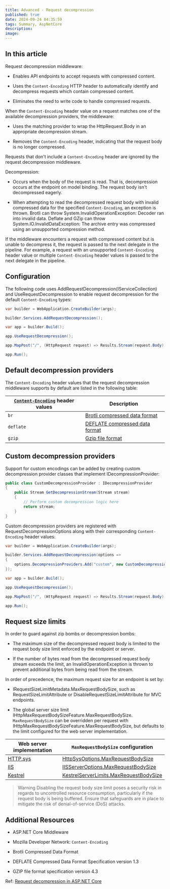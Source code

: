 ```yaml
---
title: Advanced - Request decompression
published: true
date: 2024-09-24 04:35:59
tags: Summary, AspNetCore
description:
image:
---
```


## In this article

Request decompression middleware:

- Enables API endpoints to accept requests with compressed content.

- Uses the ```Content-Encoding``` HTTP header to automatically identify and decompress requests which contain compressed content.

- Eliminates the need to write code to handle compressed requests.

When the ```Content-Encoding``` header value on a request matches one of the available decompression providers, the middleware:

- Uses the matching provider to wrap the HttpRequest.Body in an appropriate decompression stream.

- Removes the ```Content-Encoding``` header, indicating that the request body is no longer compressed.

Requests that don't include a ```Content-Encoding``` header are ignored by the request decompression middleware.

Decompression:

- Occurs when the body of the request is read. That is, decompression occurs at the endpoint on model binding. The request body isn't decompressed eagerly.

- When attempting to read the decompressed request body with invalid compressed data for the specified ```Content-Encoding```, an exception is thrown. Brotli can throw System.InvalidOperationException: Decoder ran into invalid data. Deflate and GZip can throw System.IO.InvalidDataException: The archive entry was compressed using an unsupported compression method.

If the middleware encounters a request with compressed content but is unable to decompress it, the request is passed to the next delegate in the pipeline. For example, a request with an unsupported ```Content-Encoding``` header value or multiple ```Content-Encoding``` header values is passed to the next delegate in the pipeline.

## Configuration

The following code uses AddRequestDecompression(IServiceCollection) and UseRequestDecompression to enable request decompression for the default ```Content-Encoding``` types:

```csharp
var builder = WebApplication.CreateBuilder(args);

builder.Services.AddRequestDecompression();

var app = builder.Build();

app.UseRequestDecompression();

app.MapPost("/", (HttpRequest request) => Results.Stream(request.Body));

app.Run();
```



## Default decompression providers

The ```Content-Encoding``` header values that the request decompression middleware supports by default are listed in the following table:

<table><thead>
<tr>
<th><a href="https://developer.mozilla.org/en-US/docs/Web/HTTP/Headers/Content-Encoding" data-linktype="external"><code>Content-Encoding</code></a> header values</th>
<th>Description</th>
</tr>
</thead>
<tbody>
<tr>
<td><code>br</code></td>
<td><a href="https://tools.ietf.org/html/rfc7932" data-linktype="external">Brotli compressed data format</a></td>
</tr>
<tr>
<td><code>deflate</code></td>
<td><a href="https://tools.ietf.org/html/rfc1951" data-linktype="external">DEFLATE compressed data format</a></td>
</tr>
<tr>
<td><code>gzip</code></td>
<td><a href="https://tools.ietf.org/html/rfc1952" data-linktype="external">Gzip file format</a></td>
</tr>
</tbody></table>

## Custom decompression providers

Support for custom encodings can be added by creating custom decompression provider classes that implement IDecompressionProvider:

```csharp
public class CustomDecompressionProvider : IDecompressionProvider
{
    public Stream GetDecompressionStream(Stream stream)
    {
        // Perform custom decompression logic here
        return stream;
    }
}
```

Custom decompression providers are registered with RequestDecompressionOptions along with their corresponding ```Content-Encoding``` header values:

```csharp
var builder = WebApplication.CreateBuilder(args);

builder.Services.AddRequestDecompression(options =>
{
    options.DecompressionProviders.Add("custom", new CustomDecompressionProvider());
});

var app = builder.Build();

app.UseRequestDecompression();

app.MapPost("/", (HttpRequest request) => Results.Stream(request.Body));

app.Run();
```

## Request size limits

In order to guard against zip bombs or decompression bombs:

- The maximum size of the decompressed request body is limited to the request body size limit enforced by the endpoint or server.

- If the number of bytes read from the decompressed request body stream exceeds the limit, an InvalidOperationException is thrown to prevent additional bytes from being read from the stream.

In order of precedence, the maximum request size for an endpoint is set by:

- IRequestSizeLimitMetadata.MaxRequestBodySize, such as RequestSizeLimitAttribute or DisableRequestSizeLimitAttribute for MVC endpoints.

- The global server size limit IHttpMaxRequestBodySizeFeature.MaxRequestBodySize. ```MaxRequestBodySize``` can be overridden per request with IHttpMaxRequestBodySizeFeature.MaxRequestBodySize, but defaults to the limit configured for the web server implementation.

<table><thead>
<tr>
<th>Web server implementation</th>
<th><code>MaxRequestBodySize</code> configuration</th>
</tr>
</thead>
<tbody>
<tr>
<td><a href="../servers/httpsys?view=aspnetcore-8.0" data-linktype="relative-path">HTTP.sys</a></td>
<td><a href="/en-us/dotnet/api/microsoft.aspnetcore.server.httpsys.httpsysoptions.maxrequestbodysize#microsoft-aspnetcore-server-httpsys-httpsysoptions-maxrequestbodysize" class="no-loc" data-linktype="absolute-path">HttpSysOptions.MaxRequestBodySize</a></td>
</tr>
<tr>
<td><a href="../../host-and-deploy/iis/?view=aspnetcore-8.0" data-linktype="relative-path">IIS</a></td>
<td><a href="/en-us/dotnet/api/microsoft.aspnetcore.builder.iisserveroptions.maxrequestbodysize#microsoft-aspnetcore-builder-iisserveroptions-maxrequestbodysize" class="no-loc" data-linktype="absolute-path">IISServerOptions.MaxRequestBodySize</a></td>
</tr>
<tr>
<td><a href="../servers/kestrel?view=aspnetcore-8.0" data-linktype="relative-path">Kestrel</a></td>
<td><a href="/en-us/dotnet/api/microsoft.aspnetcore.server.kestrel.core.kestrelserverlimits.maxrequestbodysize#microsoft-aspnetcore-server-kestrel-core-kestrelserverlimits-maxrequestbodysize" class="no-loc" data-linktype="absolute-path">KestrelServerLimits.MaxRequestBodySize</a></td>
</tr>
</tbody></table>

> Warning
Disabling the request body size limit poses a security risk in regards to uncontrolled resource consumption, particularly if the request body is being buffered. Ensure that safeguards are in place to mitigate the risk of denial-of-service (DoS) attacks.

## Additional Resources

- ASP.NET Core Middleware

- Mozilla Developer Network: ```Content-Encoding```

- Brotli Compressed Data Format

- DEFLATE Compressed Data Format Specification version 1.3

- GZIP file format specification version 4.3

Ref: [Request decompression in ASP.NET Core](https://learn.microsoft.com/en-us/aspnet/core/fundamentals/middleware/request-decompression?view=aspnetcore-8.0)
